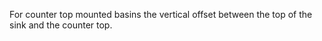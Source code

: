 ﻿For counter top mounted basins the vertical offset between the top of the sink and the counter top.
